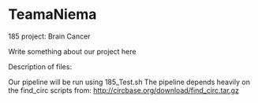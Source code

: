 # TeamaNiema
185 project: Brain Cancer

Write something about our project here

Description of files:
        

Our pipeline will be run using 185_Test.sh
    The pipeline depends heavily on the find_circ scripts from:
        http://circbase.org/download/find_circ.tar.gz


